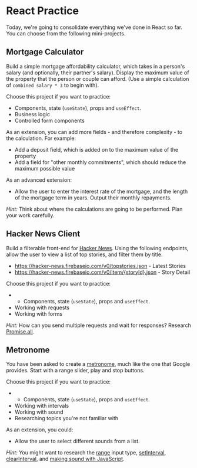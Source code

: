 # React Practice

Today, we're going to consolidate everything we've done in React so far. You can choose from the following mini-projects.

## Mortgage Calculator

Build a simple mortgage affordability calculator, which takes in a person's salary (and optionally, their partner's salary). Display the maximum value of the property that the person or couple can afford. (Use a simple calculation of `combined salary * 3` to begin with).

Choose this project if you want to practice:

- Components, state (`useState`), props and `useEffect`.
- Business logic
- Controlled form components

As an extension, you can add more fields - and therefore complexity - to the calculation. For example:

- Add a deposit field, which is added on to the maximum value of the property
- Add a field for "other monthly commitments", which should reduce the maximum possible value

As an advanced extension:

- Allow the user to enter the interest rate of the mortgage, and the length of the mortgage term in years. Output their monthly repayments.

_*Hint:*_ Think about where the calculations are going to be performed. Plan your work carefully.

## Hacker News Client

Build a filterable front-end for [Hacker News](https://news.ycombinator.com/). Using the following endpoints, allow the user to view a list of top stories, and filter them by title.

- https://hacker-news.firebaseio.com/v0/topstories.json - Latest Stories
- https://hacker-news.firebaseio.com/v0/item/{storyId}.json - Story Detail

Choose this project if you want to practice:

- - Components, state (`useState`), props and `useEffect`.
- Working with requests
- Working with forms

_*Hint:*_ How can you send multiple requests and wait for responses? Research [Promise.all](https://developer.mozilla.org/en-US/docs/Web/JavaScript/Reference/Global_Objects/Promise/all).

## Metronome

You have been asked to create a [metronome](https://www.google.co.uk/search?q=metronome&oq=metronome&aqs=chrome..69i57j0l5.1319j0j1&sourceid=chrome&ie=UTF-8), much like the one that Google provides. Start with a range slider, play and stop buttons.

Choose this project if you want to practice:

- - Components, state (`useState`), props and `useEffect`.
- Working with intervals
- Working with sound
- Researching topics you're not familiar with

As an extension, you could:

- Allow the user to select different sounds from a list.

_*Hint:*_ You might want to research the [range](https://developer.mozilla.org/en-US/docs/Web/HTML/Element/input/range) input type, [setInterval](https://developer.mozilla.org/en-US/docs/Web/API/WindowOrWorkerGlobalScope/setInterval), [clearInterval](https://developer.mozilla.org/en-US/docs/Web/API/WindowOrWorkerGlobalScope/clearInterval), and [making sound with JavaScript](https://stackoverflow.com/a/23395136/22946).
